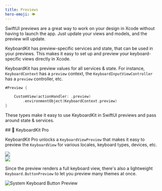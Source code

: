 ```yaml
---
title: Previews
hero-emoji: 👁
---
```


SwiftUI previews are a great way to work on your design in Xcode without having to launch the app. Just update your views and models, and the preview will update.

KeyboardKit has preview-specific services and state, that can be used in your previews. This makes it easy to set up and preview your keyboard-specific views directly in Xcode.

KeyboardKit has preview values for all services & state. For instance, ``KeyboardContext`` has a ``preview`` context, the ``KeyboardInputViewController`` has a ``preview`` controller, etc. 

```swift
#Preview {

    CustomView(actionHandler: .preview)
        .environmentObject(KeyboardContext.preview)
}
```

These types make it easy to use KeyboardKit in SwiftUI previews and pass around state & services.



<a name="pro">
## 👑 KeyboardKit Pro

KeyboardKit Pro unlocks a `KeyboardViewPreview` that makes it easy to preview the ``KeyboardView`` for various locales, keyboard types, devices, etc.

<div class="grid col2">
    <div><img src="{{page.assets}}keyboardview-english.jpg" /></div>
    <div><img src="{{page.assets}}keyboardviewpreview-theme.jpg" /></div>
</div>

Since the preview renders a full keyboard view, there's also a lightweight `Keyboard.ButtonPreview` to let you preview many themes at once.

![System Keyboard Button Preview]({{page.assets}}keyboardbuttonpreview.jpg)


[Pro]: /pro
